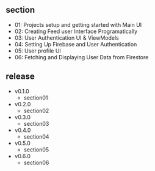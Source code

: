 ## section

- 01: Projects setup and getting started with Main UI
- 02: Creating Feed user Interface Programatically
- 03: User Authentication UI & ViewModels
- 04: Setting Up Firebase and User Authentication
- 05: User profile UI
- 06: Fetching and Displaying User Data from Firestore

## release

- v0.1.0
  - section01
- v0.2.0
  - section02
- v0.3.0
  - section03
- v0.4.0
  - section04
- v0.5.0
  - section05
- v0.6.0
  - section06
